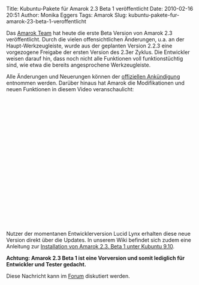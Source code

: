 Title: Kubuntu-Pakete für Amarok 2.3 Beta 1 veröffentlicht
Date: 2010-02-16 20:51
Author: Monika Eggers
Tags: Amarok
Slug: kubuntu-pakete-fur-amarok-23-beta-1-veroffentlicht

Das [Amarok Team](http://amarok.kde.org "http://amarok.kde.org") hat
heute die erste Beta Version von Amarok 2.3 veröffentlicht. Durch die
vielen offensichtlichen Änderungen, u.a. an der Haupt-Werkzeugleiste,
wurde aus der geplanten Version 2.2.3 eine vorgezogene Freigabe der
ersten Version des 2.3er Zyklus. Die Entwickler weisen darauf hin, dass
noch nicht alle Funktionen voll funktionstüchtig sind, wie etwa die
bereits angesprochene Werkzeugleiste.


Alle Änderungen und Neuerungen können der [offiziellen
Ankündigung](http://amarok.kde.org/en/releases/2.3/beta/1 "http://amarok.kde.org/en/releases/2.3/beta/1")
entnommen werden. Darüber hinaus hat Amarok die Modifikationen und neuen
Funktionen in diesem Video veranschaulicht:


<div style="text-align:center;">



<object width="560" height="340">
<param name="movie" value="http://www.youtube.com/v/Qj0NU9Y52Dw&amp;hl=en_US&amp;fs=1&amp;color1=0x006699&amp;color2=0x54abd6"></param><param name="allowFullScreen" value="true"></param><param name="allowscriptaccess" value="always"></param>
<embed src="http://www.youtube.com/v/Qj0NU9Y52Dw&amp;hl=en_US&amp;fs=1&amp;color1=0x006699&amp;color2=0x54abd6" type="application/x-shockwave-flash" allowscriptaccess="always" allowfullscreen="true" width="560" height="340">
</embed>
</object>

</div>


<!--break--><!--break-->

Nutzer der momentanen Entwicklerversion Lucid Lynx erhalten diese neue
Version direkt über die Updates. In unserem Wiki befindet sich zudem
eine Anleitung zur [Installation von Amarok 2.3. Beta 1 unter Kubuntu
9.10](http://wiki.kubuntu-de.org/Installation/Upgrade/Amarok2.3 "http://wiki.kubuntu-de.org/Installation/Upgrade/Amarok2.3").


**Achtung: Amarok 2.3 Beta 1 ist eine Vorversion und somit lediglich für
Entwickler und Tester gedacht.**


Diese Nachricht kann im
[Forum](http://forum.kubuntu-de.org/index.php?board=1.0 "http://forum.kubuntu-de.org/index.php?board=1.0")
diskutiert werden.



